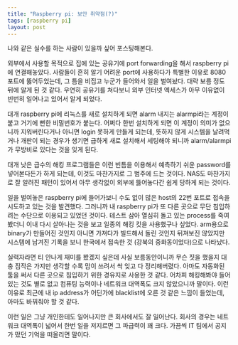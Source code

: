 ```yaml
---
title: "Raspberry pi: 보안 취약점(?)"
tags: [raspberry pi]
layout: post
---
```


나와 같은 실수를 하는 사람이 있을까 싶어 포스팅해본다. 

외부에서 사용할 목적으로 집에 있는 공유기에 port forwarding을 해서 raspberry pi에 연결해놓았다. 사람들이 흔히 알기 어려운 port에 사용하다가 특별한 이유로 8080 포트에 뚫어두었는데, 그 틈을 비집고 누군가 들어와서 일을 벌여놨다. 대략 보름 정도 뒤에 알게 된 것 같다. 우연히 공유기를 쳐다보니 외부 인터넷 엑세스가 아무 이유없이 빈번히 일어나고 있어서 알게 되었다. 

대개 raspberry pi에 리눅스를 새로 설치하게 되면 alarm 내지는 alarmpi라는 계정이 붙고 거기에 뻔한 비밀번호가 붙는다. 어쩌다 한번 설치하게 되면 이 계정이 의미가 없으니까 지워버린다거나 아니면 login 못하게 만들게 되는데, 뜻하지 않게 시스템을 날려먹거나 개판이 되는 경우가 생기면 급하게 새로 설치해서 세팅해야 되니까 alarm/alarmpi가 무방비로 있다는 것을 잊게 된다.

대개 낮은 급수의 해킹 프로그램들은 이런 빈틈을 이용해서 예측하기 쉬운 password를 넣어본다든가 하게 되는데, 이것도 마찬가지로 그 범주에 드는 것이다. NAS도 마찬가지로 잘 알려진 패턴이 있어서 아무 생각없이 외부에 뜷어놓다간 쉽게 당하게 되는 것이다.

일을 벌여놓은 raspberry pi에 들어가보니 수도 없이 많은 host의 22번 포트로 접속을 시도하고 있는 것을 발견했다. 그러니까 내 raspberry pi가 또 다른 곳으로 무단 침입하려는 수단으로 이용되고 있었던 것이다. 테스트 삼아 열심히 돌고 있는 process를 죽여봤더니 이내 다시 살아나는 것을 보고 일종의 해킹 킷을 사용했구나 싶었다. arm용으로 binary가 만들어진 것인지 아니면 가져다가 빌드해서 돌린 것인지 뒤져보진 않았지만 시스템에 남겨진 기록을 보니 한국에서 접속한 것 (강북의 중화동이었다)으로 나타났다. 

실력자라면 티 안나게 재미를 봤겠지 싶은데 사실 보름동안이니까 무슨 짓을 했을지 대충 짐작은 가지만 생각할 수록 맘이 쓰려서 싹 잊고 다 정리해버렸다. 아마도 자동화된 툴을 써서 다른 곳으로 침입하기 위한 경유지로 사용한 것 같다. 어차피 해킹해봐야 들어있는 것도 별로 없고 컴퓨팅 능력이나 네트워크 대역폭도 크지 않았으니까 말이다. 이런 이유로 최근에 내 ip address가 어딘가에 blacklist에 오른 것 같은 느낌이 들었는데, 아마도 바꿔줘야 할 것 같다. 

이런 일은 그냥 개인한테도 일어나지만 큰 회사에서도 잘 일어난다. 회사의 경우는 네트워크 대역폭이 넓어서 한번 일을 저지르면 그 파급력이 꽤 크다. 가끔씩 IT 팀에서 공지가 떴던 기억을 떠올리면 말이다. 